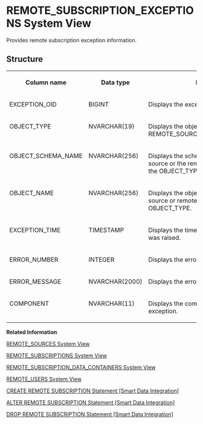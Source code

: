 <!-- loio6a5ada48bd1e46f4849ce9c90a09d84b -->

# REMOTE\_SUBSCRIPTION\_EXCEPTIONS System View

Provides remote subscription exception information.



<a name="loio6a5ada48bd1e46f4849ce9c90a09d84b__section_oph_vfs_thb"/>

## Structure


<table>
<tr>
<th valign="top">

Column name



</th>
<th valign="top">

Data type



</th>
<th valign="top">

Description



</th>
</tr>
<tr>
<td valign="top">

EXCEPTION\_OID



</td>
<td valign="top">

BIGINT



</td>
<td valign="top">

Displays the exception ID.



</td>
</tr>
<tr>
<td valign="top">

OBJECT\_TYPE



</td>
<td valign="top">

NVARCHAR\(19\)



</td>
<td valign="top">

Displays the object type: REMOTE\_SOURCE/REMOTE\_SUBSCRIPTION.



</td>
</tr>
<tr>
<td valign="top">

OBJECT\_SCHEMA\_NAME



</td>
<td valign="top">

NVARCHAR\(256\)



</td>
<td valign="top">

Displays the schema name of the remote source or the remote subscription, based on the OBJECT\_TYPE.



</td>
</tr>
<tr>
<td valign="top">

OBJECT\_NAME



</td>
<td valign="top">

NVARCHAR\(256\)



</td>
<td valign="top">

Displays the object name of the remote source or remote subscription, based on the OBJECT\_TYPE.



</td>
</tr>
<tr>
<td valign="top">

EXCEPTION\_TIME



</td>
<td valign="top">

TIMESTAMP



</td>
<td valign="top">

Displays the time at whoch the exception was raised.



</td>
</tr>
<tr>
<td valign="top">

ERROR\_NUMBER



</td>
<td valign="top">

INTEGER



</td>
<td valign="top">

Displays the error number.



</td>
</tr>
<tr>
<td valign="top">

ERROR\_MESSAGE



</td>
<td valign="top">

NVARCHAR\(2000\)



</td>
<td valign="top">

Displays the error message.



</td>
</tr>
<tr>
<td valign="top">

COMPONENT



</td>
<td valign="top">

NVARCHAR\(11\)



</td>
<td valign="top">

Displays the component that raised the exception.



</td>
</tr>
</table>

**Related Information**  


[REMOTE\_SOURCES System View](remote-sources-system-view-20ccdd3.md "Provides information about remote sources.")

[REMOTE\_SUBSCRIPTIONS System View](remote-subscriptions-system-view-cf68b16.md "Lists all the remote subscriptions created for a remote source.")

[REMOTE\_SUBSCRIPTION\_DATA\_CONTAINERS System View](remote-subscription-data-containers-system-view-9289305.md "Provides information regarding remote subscription data.")

[REMOTE\_USERS System View](remote-users-system-view-d8980f4.md "Provides information about user mappings for cross-database access.")

[CREATE REMOTE SUBSCRIPTION Statement \[Smart Data Integration\]](https://help.sap.com/viewer/7952ef28a6914997abc01745fef1b607/latest/en-US/12d89b67c7994f80bc516e30dadd3c0a.html)

[ALTER REMOTE SUBSCRIPTION Statement \[Smart Data Integration\]](https://help.sap.com/viewer/7952ef28a6914997abc01745fef1b607/latest/en-US/f88b70b3170849b0a57d4ff618887dce.html)

[DROP REMOTE SUBSCRIPTION Statement \[Smart Data Integration\]](https://help.sap.com/viewer/7952ef28a6914997abc01745fef1b607/latest/en-US/af65fc25d26c4968ac1448cf13056432.html)

